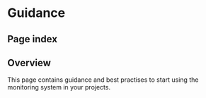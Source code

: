 # Guidance #

## Page index


## Overview

This page contains guidance and best practises to start using the monitoring system in your projects.
